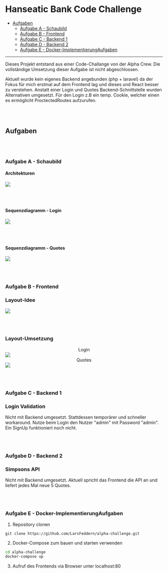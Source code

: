 # Hanseatic Bank Code Challenge
- [Aufgaben](#aufgaben)
	- [Aufgabe A - Schaubild](#aufgabe-a---schaubild)
	- [Aufgabe B - Frontend](#aufgabe-b---frontend)
    - [Aufgabe C - Backend 1](#aufgabe-b---backend-1)
    - [Aufgabe D - Backend 2](#aufgabe-d---backend-2)
    - [Aufgabe E - Docker-ImplementierungAufgaben](#aufgabe-e---docker-implementierungaufgaben)

---
Dieses Projekt entstand aus einer Code-Challange von der Alpha Crew.
Die vollständige Umsetzung dieser Aufgabe ist nicht abgeschlossen.

Aktuell wurde kein eigenes Backend angebunden (php + laravel) da der Fokus für mich erstmal auf dem Frontend lag und dieses und React besser zu verstehen.
Anstatt einer Login und Quotes Backend-Schnittstelle wurden Alternativen umgesetzt. Für den Login z.B ein temp. Cookie, welcher einen es ermöglicht ProctectedRoutes aufzurufen.    

<br/><br/>
## Aufgaben

<br/><br/>
### Aufgabe A - Schaubild
#### Architekturen 
<img src="./docs/img/AlphaProject.drawio.png">

<br/><br/>
#### Sequenzdiagramm - Login
<img src= "./docs/img/sequenzdiagramm-login.drawio.png">


<br/><br/>
#### Sequenzdiagramm - Quotes
<img src="./docs/img/simpsons-quotes.drawio.png">

<br/><br/>
### Aufgabe B - Frontend
### Layout-Idee
<img src="./docs/img/Frontend-layout.drawio.png">

<br/><br/>
### Layout-Umsetzung
<center>Login</center>
<img src="./docs/img/frontend-login.png">
<center>Quotes</center>
<img src="./docs/img/frontend-quotes.png">

<br/><br/>
### Aufgabe C - Backend 1
### Login Validation
Nicht mit Backend umgesetzt. Stattdessen temporärer und schneller workaround. Nutze beim Login den Nutzer "admin" mit Password "admin". Ein SignUp funktioniert noch nicht. 

<br/><br/>
### Aufgabe D - Backend 2
### Simpsons API
Nicht mit Backend umgesetzt. Aktuell spricht das Frontend die API an und liefert jedes Mal neue 5 Quotes.

<br/><br/>
### Aufgabe E - Docker-ImplementierungAufgaben
1. Repository clonen
```text
git clone https://github.com/LarsFeddern/alpha-challenge.git
```

2. Docker-Compose zum bauen und starten verwenden
```bash
cd alpha-challenge
docker-compose up
```
3. Aufruf des Frontends via Browser unter localhost:80

